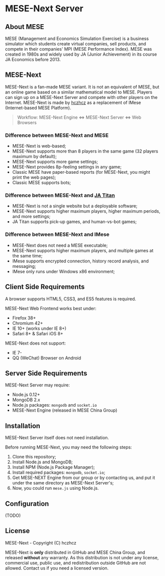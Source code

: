 MESE-Next Server
===

About MESE
---

MESE (Management and Economics Simulation Exercise) is a business simulator which students create virtual companies, sell products, and compete in their companies' MPI (MESE Performance Index). MESE was created in 1980s and widely used by JA (Junior Achievement) in its course JA Economics before 2013.

MESE-Next
---

MESE-Next is a fan-made MESE variant. It is not an equivalent of MESE, but an online game based on a similar mathematical model to MESE. Players can sign up on a MESE-Next Server and compete with other players on the Internet. MESE-Next is made by [hczhcz](https://github.com/hczhcz) as a replacement of IMese (Internet-based MESE Platform).

> Workflow: MESE-Next Engine <=> MESE-Next Server <=> Web Browsers

### Difference between MESE-Next and MESE

* MESE-Next is web-based;
* MESE-Next supports more than 8 players in the same game (32 players maximum by default);
* MESE-Next supports more game settings;
* MESE-Next provides 8p-feeling settings in any game;
* Classic MESE have paper-based reports (for MESE-Next, you might print the web pages);
* Classic MESE supports bots;

### Difference between MESE-Next and [JA Titan](http://titan.ja.org/)

* MESE-Next is not a single website but a deployable software;
* MESE-Next supports higher maximum players, higher maximum periods, and more settings;
* JA Titan supports pick-up games, and human-vs-bot games;

### Difference between MESE-Next and IMese

* MESE-Next does not need a MESE executable;
* MESE-Next supports higher maximum players, and multiple games at the same time;
* IMese supports encrypted connection, history record analysis, and messaging;
* IMese only runs under Windows x86 environment;

Client Side Requirements
---

A browser supports HTML5, CSS3, and ES5 features is required.

MESE-Next Web Frontend works best under:

* Firefox 38+
* Chromium 42+
* IE 10+ (works under IE 8+)
* Safari 8+ & Safari iOS 8+

MESE-Next does not support:

* IE 7-
* QQ (WeChat) Browser on Android

Server Side Requirements
---

MESE-Next Server may require:

* Node.js 0.12+
* MongoDB 2.x
* Node.js packages: `mongodb` and `socket.io`
* MESE-Next Engine (released in MESE China Group)

Installation
---

MESE-Next Server itself does not need installation.

Before running MESE-Next, you may need the following steps:

1. Clone this repository;
2. Install Node.js and MongoDB;
3. Install NPM (Node.js Package Manager);
4. Install required packages: `mongodb`, `socket.io`;
5. Get MESE-NEXT Engine from our group or by contacting us, and put it under the same directory as MESE-Next Server's;
6. Now, you could run `mese.js` using Node.js.

Configuration
---

(TODO)

License
---

MESE-Next - Copyright (C) hczhcz

MESE-Next is **only** distributed in GitHub and MESE China Group, and released **without** any warranty. As this distribution is not under any license, commercial use, public use, and redistribution outside GitHub are not allowed. Contact us if you need a licensed version.

